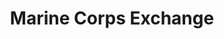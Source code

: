 ---
title: "Marine Corps Exchange"
url: /arlington/marine-corps-exchange/
shop: department store
---